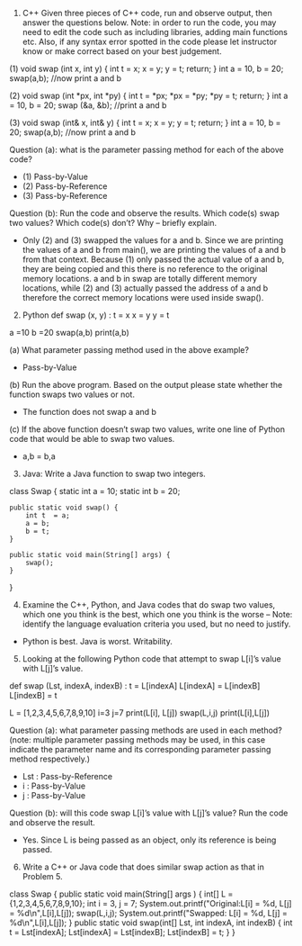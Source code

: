 1.	C++
Given three pieces of C++ code, run and observe output, then answer the questions below. Note: in order to run the code, you may need to edit the code such as including libraries, adding main functions etc. Also, if any syntax error spotted in the code please let instructor know or make correct based on your best judgement.

(1)	void swap (int x, int y) {
         int t = x;
	x = y;
	y = t;
	return;
}
int a = 10, b = 20;
swap(a,b);
//now print a and b

(2)	void swap (int *px, int *py) {
int t = *px;
*px = *py;
*py = t;
return;
}
int  a = 10, b = 20;
swap (&a, &b);
//print a and b

(3)	void swap (int& x, int& y) {
int t = x; 
x = y;
y = t;
return;
}
int a = 10, b = 20;
swap(a,b);
//now print a and b

Question (a): what is the parameter passing method for each of the above code?
-	(1) Pass-by-Value
-	(2) Pass-by-Reference
-	(3) Pass-by-Reference

Question (b): Run the code and observe the results. Which code(s) swap two values? Which code(s) don’t? Why – briefly explain.
-	Only (2) and (3) swapped the values for a and b. Since we are printing the values of a and b from main(), we are printing the values of a and b from that context. Because (1) only passed the actual value of a and b, they are being copied and this there is no reference to the original memory locations. a and b in swap are totally different memory locations, while (2) and (3) actually passed the address of a and b therefore the correct memory locations were used inside swap(). 


2.	Python 
def swap (x, y) :
    t = x
    x = y
    y = t

a =10
b =20
swap(a,b)
print(a,b)

(a)	What parameter passing method used in the above example?
-	Pass-by-Value

(b)	Run the above program. Based on the output please state whether the function swaps two values or not.
-	The function does not swap a and b

(c)	If the above function doesn’t swap two values, write one line of Python code that would be able to swap two values.
-	a,b = b,a

3.	Java: Write a Java function to swap two integers.

class Swap {
    static int a = 10;
    static int b = 20;

    public static void swap() {
        int t  = a;
        a = b;
        b = t;
    }

    public static void main(String[] args) {
        swap(); 
    }
}

4.	Examine the C++, Python, and Java codes that do swap two values, which one you think is the best, which one you think is the worse – Note: identify the language evaluation criteria you used, but no need to justify.
-	Python is best. Java is worst. Writability.
5.	Looking at the following Python code that attempt to swap L[i]’s value with L[j]’s value.

def swap (Lst, indexA, indexB) :
    t = L[indexA]
    L[indexA] = L[indexB]
    L[indexB] = t

L = [1,2,3,4,5,6,7,8,9,10]
i=3
j=7
print(L[i], L[j])
swap(L,i,j)
print(L[i],L[j])

Question (a): what parameter passing methods are used in each method? (note: multiple parameter passing methods may be used, in this case indicate the parameter name and its corresponding parameter passing method respectively.)
-	Lst : Pass-by-Reference
-	i : Pass-by-Value
-	j : Pass-by-Value

Question (b): will this code swap L[i]’s value with L[j]’s value? Run the code and observe the result.
-	Yes. Since L is being passed as an object, only its reference is being passed.

6.	Write a C++ or Java code that does similar swap action as that in Problem 5.

class Swap {
    public static void main(String[] args ) {
        int[] L = {1,2,3,4,5,6,7,8,9,10};
        int i = 3, j = 7;
        System.out.printf("Original:L[i] = %d, L[j] = %d\n",L[i],L[j]);
        swap(L,i,j);
        System.out.printf("Swapped: L[i] = %d, L[j] = %d\n",L[i],L[j]);
    }
    public static void swap(int[] Lst, int indexA, int indexB) {
        int t = Lst[indexA];
        Lst[indexA] = Lst[indexB];
        Lst[indexB] = t;
    }
}



